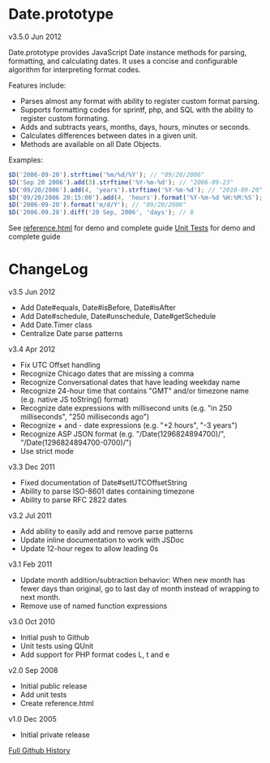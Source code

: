 Date.prototype
===
v3.5.0 Jun 2012

Date.prototype provides JavaScript Date instance methods for parsing, formatting, and calculating dates. It uses a concise and configurable algorithm for interpreting format codes.

Features include:

 * Parses almost any format with ability to register custom format parsing.
 * Supports formatting codes for sprintf, php, and SQL with the ability to register custom formating.
 * Adds and subtracts years, months, days, hours, minutes or seconds.
 * Calculates differences between dates in a given unit.
 * Methods are available on all Date Objects.

Examples:

```javascript
$D('2006-09-20').strftime('%m/%d/%Y'); // "09/20/2006"
$D('Sep 20 2006').add(3).strftime('%Y-%m-%d'); // "2006-09-23"
$D('09/20/2006').add(4, 'years').strftime('%Y-%m-%d'); // "2010-09-20"
$D('09/20/2006 20:15:00').add(4, 'hours').format('%Y-%m-%d %H:%M:%S'); // "2006-09-21 00:15:00"
$D('2006-09-20').format('m/d/Y'); // "09/20/2006"
$D('2006.09.28').diff('20 Sep, 2006', 'days'); // 8
```

See [reference.html](http://sandbox.kendsnyder.com/date2/) for demo and complete guide
[Unit Tests](http://sandbox.kendsnyder.com/unit-tests.html) for demo and complete guide

ChangeLog
===

v3.5 Jun 2012

* Add Date#equals, Date#isBefore, Date#isAfter
* Add Date#schedule, Date#unschedule, Date#getSchedule
* Add Date.Timer class
* Centralize Date parse patterns

v3.4 Apr 2012

* Fix UTC Offset handling
* Recognize Chicago dates that are missing a comma
* Recognize Conversational dates that have leading weekday name
* Recognize 24-hour time that contains "GMT" and/or timezone name (e.g. native JS toString() format)
* Recognize date expressions with millisecond units (e.g. "in 250 milliseconds", "250 milliseconds ago")
* Recognize + and - date expressions (e.g. "+2 hours", "-3 years")
* Recognize ASP JSON format (e.g. "/Date(1296824894700)/", "/Date(1296824894700-0700)/") 
* Use strict mode

v3.3 Dec 2011

* Fixed documentation of Date#setUTCOffsetString
* Ability to parse ISO-8601 dates containing timezone
* Ability to parse RFC 2822 dates

v3.2 Jul 2011

* Add ability to easily add and remove parse patterns
* Update inline documentation to work with JSDoc
* Update 12-hour regex to allow leading 0s

v3.1 Feb 2011

* Update month addition/subtraction behavior: When new month has fewer days than original, go to last day of month instead of wrapping to next month.
* Remove use of named function expressions

v3.0 Oct 2010

* Initial push to Github
* Unit tests using QUnit
* Add support for PHP format codes L, t and e

v2.0 Sep 2008

* Initial public release
* Add unit tests
* Create reference.html

v1.0 Dec 2005

* Initial private release


[Full Github History](https://github.com/kensnyder/date-prototype/commits/master/)
